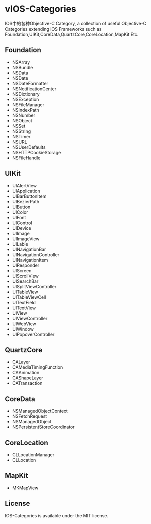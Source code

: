 vIOS-Categories
================

IOS中的各种Objective-C Category, a collection of useful Objective-C Categories extending iOS Frameworks such as Foundation,UIKit,CoreData,QuartzCore,CoreLocation,MapKit Etc.

## Foundation
* NSArray
* NSBundle
* NSData
* NSDate
* NSDateFormatter
* NSNotificationCenter
* NSDictionary
* NSException
* NSFileManager
* NSIndexPath
* NSNumber
* NSObject
* NSSet
* NSString
* NSTimer
* NSURL
* NSUserDefaults
* NSHTTPCookieStorage
* NSFileHandle

## UIKit
* UIAlertView
* UIApplication
* UIBarButtonItem
* UIBezierPath
* UIButton
* UIColor
* UIFont
* UIControl
* UIDevice
* UIImage
* UIImageView
* UILable
* UINavigationBar
* UINavigationController
* UINavigationItem
* UIResponder
* UIScreen
* UIScrollView
* UISearchBar
* UISplitViewController
* UITableView
* UITableViewCell
* UITextField
* UITextView
* UIView
* UIViewController
* UIWebView
* UIWindow
* UIPopoverController

## QuartzCore
* CALayer
* CAMediaTimingFunction
* CAAnimation
* CAShapeLayer
* CATransaction

## CoreData
* NSManagedObjectContext
* NSFetchRequest
* NSManagedObject
* NSPersistentStoreCoordinator

## CoreLocation
* CLLocationManager
* CLLocation

## MapKit
* MKMapView

## License

IOS-Categories is available under the MIT license.

